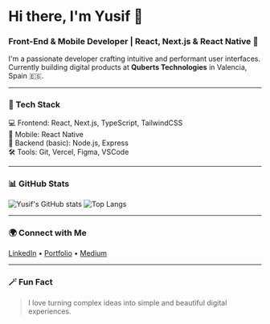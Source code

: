 # Hi there, I'm Yusif 👋  
### Front-End & Mobile Developer | React, Next.js & React Native 🚀

I'm a passionate developer crafting intuitive and performant user interfaces.
Currently building digital products at **Quberts Technologies** in Valencia, Spain 🇪🇸.

---

### 🧠 Tech Stack
💻 Frontend: React, Next.js, TypeScript, TailwindCSS  
📱 Mobile: React Native  
🧩 Backend (basic): Node.js, Express  
🛠️ Tools: Git, Vercel, Figma, VSCode

---

### 📊 GitHub Stats
![Yusif's GitHub stats](https://github-readme-stats.vercel.app/api?username=mahirliy55&show_icons=true&theme=radical)
![Top Langs](https://github-readme-stats.vercel.app/api/top-langs/?username=mahirliy55&layout=compact&theme=radical)

---

### 🌍 Connect with Me
[LinkedIn](https://www.linkedin.com/in/yusif-jabrayilov/) • [Portfolio](https://yusifs-portfolio.vercel.app/) • [Medium](https://medium.com/@yusifspain)

---

### 🪄 Fun Fact
> I love turning complex ideas into simple and beautiful digital experiences.
